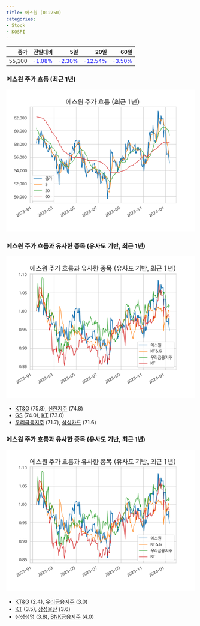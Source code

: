 ```yaml
---
title: 에스원 (012750)
categories:
- Stock
- KOSPI
---
```


|종가|전일대비|5일|20일|60일|
|---:|-------:|--:|---:|---:|
|55,100|<span style="color: blue">-1.08%</span>|<span style="color: blue">-2.30%</span>|<span style="color: blue">-12.54%</span>|<span style="color: blue">-3.50%</span>|

<!-- more -->
### 에스원 주가 흐름 (최근 1년)
![012750](/assets/images/stock/012750.png)


### 에스원 주가 흐름과 유사한 종목 (유사도 기반, 최근 1년)
![012750](/assets/images/stock/012750_sim.png)

- [KT&G](/033780/) (75.8), [신한지주](/055550/) (74.8)
- [GS](/078930/) (74.0), [KT](/030200/) (73.0)
- [우리금융지주](/316140/) (71.7), [삼성카드](/029780/) (71.6)


### 에스원 주가 흐름과 유사한 종목 (유사도 기반, 최근 1년)
![012750](/assets/images/stock/012750_sim.png)

- [KT&G](/033780/) (2.4), [우리금융지주](/316140/) (3.0)
- [KT](/030200/) (3.5), [삼성물산](/028260/) (3.6)
- [삼성생명](/032830/) (3.8), [BNK금융지주](/138930/) (4.0)